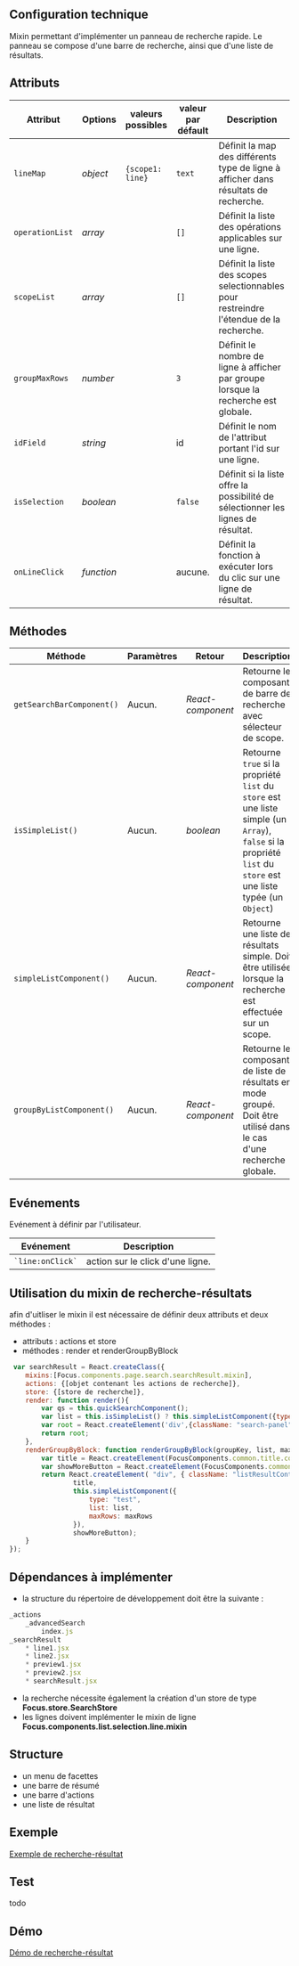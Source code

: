 ## Configuration technique
Mixin permettant d'implémenter un panneau de recherche rapide.
Le panneau se compose d'une barre de recherche, ainsi que d'une liste de résultats.

## Attributs
<table>
    <thead>
		<tr>
          <th>Attribut</th>
          <th>Options</th>
          <th>valeurs possibles</th>
          <th>valeur par défault</th>
          <th>Description</th>
        </tr>
    </thead>
    <tbody>
        <tr>
            <td><code>lineMap</code></td>
            <td><i>object</i></td>
            <td><code>{scope1: line}</code></td>
            <td><code>text</code></td>
            <td>Définit la map des différents type de ligne à afficher dans résultats de recherche.</td>
        </tr>
        <tr>
            <td><code>operationList</code></td>
            <td><i>array</i></td>
            <td></td>
            <td><code>[]</code></td>
            <td>Définit la liste des opérations applicables sur une ligne.</td>
        </tr>
        <tr>
            <td><code>scopeList</code></td>
            <td><i>array</i></td>
            <td></td>
            <td><code>[]</code></td>
            <td>Définit la liste des scopes selectionnables pour restreindre l'étendue de la recherche.</td>
        </tr>
        <tr>
            <td><code>groupMaxRows</code></td>
            <td><i>number</i></td>
            <td></td>
            <td><code>3</code></td>
            <td>Définit le nombre de ligne à afficher par groupe lorsque la recherche est globale.</td>
        </tr>
        <tr>
            <td><code>idField</code></td>
            <td><i>string</i></td>
            <td></td>
            <td>id</td>
            <td>Définit le nom de l'attribut portant l'id sur une ligne.</td>
        </tr>
        <tr>
            <td><code>isSelection</code></td>
            <td><i>boolean</i></td>
            <td></td>
            <td><code>false</code></td>
            <td>Définit si la liste offre la possibilité de sélectionner les lignes de résultat.</td>
        </tr>
        <tr>
            <td><code>onLineClick</code></td>
            <td><i>function</i></td>
            <td></td>
            <td>aucune.</td>
            <td>Définit la fonction à exécuter lors du clic sur une ligne de résultat.</td>
        </tr>
   </tbody>
</table>

## Méthodes
<table>
    <thead>
        <tr>
            <th>Méthode</th>
            <th>Paramètres</th>
            <th>Retour</th>
            <th>Description</th>
        </tr>
    </thead>
        <tbody>
            <tr>
                <td><code>getSearchBarComponent()</code></td>
                <td>Aucun.</td>
                <td><i>React-component</i></td>
                <td>Retourne le composant de barre de recherche avec sélecteur de scope.</td>
            </tr>
            <tr>
                <td><code>isSimpleList()</code></td>
                <td>Aucun.</td>
                <td><i>boolean</i></td>
                <td>Retourne <code>true</code> si la propriété <code>list</code> du <code>store</code> est une liste simple (un <code>Array</code>), <code>false</code> si la propriété <code>list</code> du <code>store</code> est une liste typée (un <code>Object</code>)</td>
            </tr>
            <tr>
                <td><code>simpleListComponent()</code></td>
                <td>Aucun.</td>
                <td><i>React-component</i></td>
                <td>Retourne une liste de résultats simple. Doit être utilisée lorsque la recherche est effectuée sur un scope.</td>
            </tr>
            <tr>
                <td><code>groupByListComponent()</code></td>
                <td>Aucun.</td>
                <td><i>React-component</i></td>
                <td>Retourne le composant de liste de résultats en mode groupé. Doit être utilisé dans le cas d'une recherche globale.</td>
            </tr>
    </tbody>
</table>

## Evénements
Evénement à définir par l'utilisateur.

<table>
	<thead>
		<tr>
          <th>Evénement</th>
          <th>Description</th>
      </tr>
    </thead>
    <tbody>
      <tr>
          <td><code>`line:onClick`</code></td>
          <td>action sur le click d'une ligne.</td>
      </tr>
   </tbody>
</table>

## Utilisation du mixin de recherche-résultats
afin d'uitliser le mixin il est nécessaire de définir deux attributs et deux méthodes :
- attributs : actions et store
- méthodes : render et renderGroupByBlock

```javascript
 var searchResult = React.createClass({
    mixins:[Focus.components.page.search.searchResult.mixin],
    actions: {[objet contenant les actions de recherche]},
    store: {[store de recherche]},
    render: function render(){
        var qs = this.quickSearchComponent();
        var list = this.isSimpleList() ? this.simpleListComponent({type:"test"}) : this.groupByListComponent();
        var root = React.createElement('div',{className: "search-panel"},qs,list);
        return root;
    },
    renderGroupByBlock: function renderGroupByBlock(groupKey, list, maxRows) {
        var title = React.createElement(FocusComponents.common.title.component, { title: groupKey });
        var showMoreButton = React.createElement(FocusComponents.common.button.action.component, { handleOnClick: this.changeGroupByMaxRows(groupKey, 5), label: "Show more" });
        return React.createElement( "div", { className: "listResultContainer panel" },
                title,
                this.simpleListComponent({
                    type: "test",
                    list: list,
                    maxRows: maxRows
                }),
                showMoreButton);
    }
});
```

## Dépendances à implémenter
- la structure du répertoire de développement doit être la suivante :

```javascript
_actions
    _advancedSearch
        index.js
_searchResult
    * line1.jsx
    * line2.jsx
    * preview1.jsx
    * preview2.jsx
    * searchResult.jsx
```

- la recherche nécessite également la création d'un store de type **Focus.store.SearchStore**
- les lignes doivent implémenter le mixin de ligne **Focus.components.list.selection.line.mixin**

## Structure
- un menu de facettes
- une barre de résumé
- une barre d'actions
- une liste de résultat

## Exemple
[Exemple de recherche-résultat](https://github.com/KleeGroup/focus-components/blob/master/page/search/filter-result/example/index.html)
## Test
todo
## Démo
[Démo de recherche-résultat](http://kleegroup.github.io/focus-components/page/search/filter-result/example/)